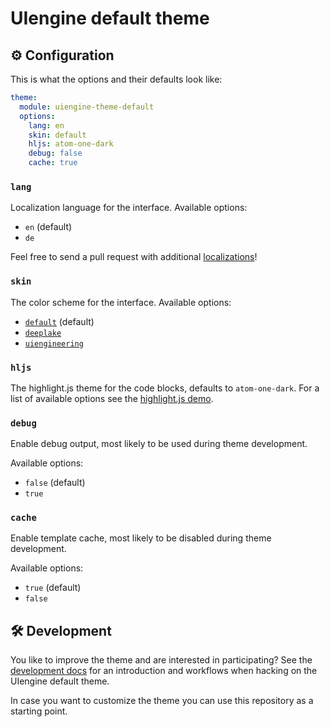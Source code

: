 # UIengine default theme

## ⚙️ Configuration

This is what the options and their defaults look like:

```yaml
theme:
  module: uiengine-theme-default
  options:
    lang: en
    skin: default
    hljs: atom-one-dark
    debug: false
    cache: true
```

### `lang`

Localization language for the interface. Available options:

- `en` (default)
- `de`

Feel free to send a pull request with additional [localizations](https://github.com/dennisreimann/uiengine-theme-default/tree/master/src/locales)!


### `skin`

The color scheme for the interface. Available options:

- [`default`](./docs/media/skin-default.png) (default)
- [`deeplake`](./docs/media/skin-deeplake.png)
- [`uiengineering`](./docs/media/skin-uiengineering.png)

### `hljs`

The highlight.js theme for the code blocks, defaults to `atom-one-dark`.
For a list of available options see the [highlight.js demo](https://highlightjs.org/static/demo/).

### `debug`

Enable debug output, most likely to be used during theme development.

Available options:

- `false` (default)
- `true`

### `cache`

Enable template cache, most likely to be disabled during theme development.

Available options:

- `true` (default)
- `false`

## 🛠 Development

You like to improve the theme and are interested in participating?
See the [development docs](./docs/development.md) for an introduction and workflows when hacking on the UIengine default theme.

In case you want to customize the theme you can use this repository as a starting point.
